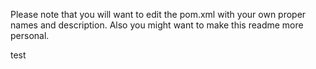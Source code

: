 Please note that you will want to edit the pom.xml with your own proper names and description. Also you might want to make this readme more personal.

test